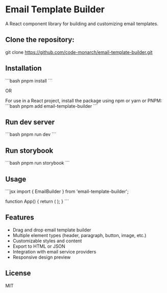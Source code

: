 # Email Template Builder

A React component library for building and customizing email templates.

## Clone the repository:
git clone https://github.com/code-monarch/email-template-builder.git

## Installation

\`\`\`bash
pnpm install
\`\`\`

OR

For use in a React project, install the package using npm or yarn or PNPM:
\`\`\`bash
pnpm add email-template-builder
\`\`\`

## Run dev server
\`\`\`bash
pnpm run dev
\`\`\`

## Run storybook
\`\`\`bash
pnpm run storybook
\`\`\`

## Usage

\`\`\`jsx
import { EmailBuilder } from 'email-template-builder';

function App() {
  return (
    <EmailBuilder />
  );
}
\`\`\`

## Features

- Drag and drop email template builder
- Multiple element types (header, paragraph, button, image, etc.)
- Customizable styles and content
- Export to HTML or JSON
- Integration with email service providers
- Responsive design preview

## License

MIT
